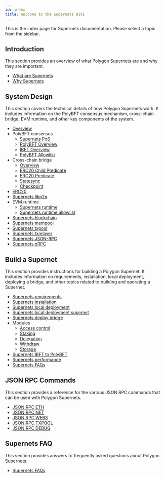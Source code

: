 ```yaml
---
id: index
title: Welcome to the Supernets Wiki
---
```


This is the index page for Supernets documentation. Please select a topic from the sidebar.

## Introduction

This section provides an overview of what Polygon Supernets are and why they are important.

- [What are Supernets](supernets/get-started/what-are-supernets)
- [Why Supernets](supernets/get-started/why-supernets)

## System Design

This section covers the technical details of how Polygon Supernets work. It includes information on the PolyBFT consensus mechanism, cross-chain bridge, EVM runtime, and other key components of the system.

- [Overview](/docs/supernets/design/overview)
- PolyBFT consensus
  - [Supernets PoS](/docs/supernets/design/consensus/supernets-pos)
  - [PolyBFT Overview](/docs/supernets/design/consensus/polybft/polybft-overview)
  - [IBFT Overview](/docs/supernets/design/consensus/polybft/ibft-overview)
  - [PolyBFT Allowlist](/docs/supernets/design/consensus/validator/polybft-allowlist)
- Cross-chain bridge
  - [Overview](/docs/supernets/design/bridge/overview)
  - [ERC20 Child Predicate](/docs/supernets/design/bridge/erc20-child-predicate)
  - [ERC20 Predicate](/docs/supernets/design/bridge/erc20-predicate)
  - [Statesync](/docs/supernets/design/bridge/statesync)
  - [Checkpoint](/docs/supernets/design/bridge/checkpoint)
- [ERC20](/docs/supernets/design/assets/erc/erc20)
- [Supernets libp2p](/docs/supernets/design/supernets-libp2p)
- EVM runtime
  - [Supernets runtime](/docs/supernets/design/runtime/supernets-runtime)
  - [Supernets runtime allowlist](/docs/supernets/design/runtime/supernets-runtime-allowlist)
- [Supernets blockchain](/docs/supernets/design/supernets-blockchain)
- [Supernets mempool](/docs/supernets/design/supernets-mempool)
- [Supernets txpool](/docs/supernets/design/supernets-txpool)
- [Supernets txrelayer](/docs/supernets/design/supernets-txrelayer)
- [Supernets JSON-RPC](/docs/supernets/design/supernets-json-rpc)
- [Supernets gRPC](/docs/supernets/design/supernets-grpc)

## Build a Supernet

This section provides instructions for building a Polygon Supernet. It includes information on requirements, installation, local deployment, deploying a bridge, and other topics related to building and operating a Supernet.

- [Supernets requirements](/docs/supernets/operate/supernets-requirements)
- [Supernets installation](/docs/supernets/operate/supernets-install)
- [Supernets local deployment](/docs/supernets/operate/supernets-local-deploy)
- [Supernets local deployment supernet](/docs/supernets/operate/supernets-local-deploy-supernet)
- [Supernets deploy bridge](/docs/supernets/operate/supernets-deploy-bridge)
- Modules
  - [Access control](supernets/modules/access-control)
  - [Staking](supernets/modules/staking)
  - [Delegation](supernets/modules/delegation)
  - [Withdraw](supernets/modules/withdraw)
  - [Storage](supernets/modules/storage)
- [Supernets IBFT to PolyBFT](/docs/supernets/operate/supernets-ibft-to-polybft)
- [Supernets performance](/docs/supernets/operate/supernets-performance)
- [Supernets FAQs](/docs/supernets/operate/supernets-faqs)

## JSON RPC Commands

This section provides a reference for the various JSON RPC commands that can be used with Polygon Supernets.

- [JSON RPC ETH](/docs/supernets/api/json-rpc-eth)
- [JSON RPC NET](/docs/supernets/api/json-rpc-net)
- [JSON RPC WEB3](/docs/supernets/api/json-rpc-web3)
- [JSON RPC TXPOOL](/docs/supernets/api/json-rpc-txpool)
- [JSON RPC DEBUG](/docs/supernets/api/json-rpc-debug)

## Supernets FAQ

This section provides answers to frequently asked questions about Polygon Supernets.

- [Supernets FAQs](/docs/supernets/supernets-faq)
